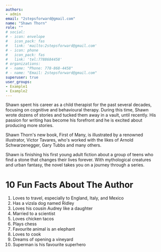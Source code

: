 ```yaml
---
authors:
- admin
email: "2stepsforward@gmail.com"
name: "Shawn Thorn"
role: ""
# social:
# - icon: envelope
#   icon_pack: fas
#   link: 'mailto:2stepsforward@gmail.com'
# - icon: phone
#   icon_pack: fas
#   link: 'tel:7788684458'
# organizations:
# - name: "Phone: 778-868-4458"
# - name: "Email: 2stepsforward@gmail.com"
superuser: true
user_groups:
- Example1
- Example2
---
```


Shawn spent his career as a child therapist for the past several decades, focusing on cognitive and behavioural therapy. During this time, Shawn wrote dozens of stories and tucked them away in a vault, until recently. His passion for writing has become his forefront and he is excited about producing more stories. 

Shawn Thorn's new book, First of Many, is illustrated by a renowned illustrator, Victor Tavares, who's worked with the likes of Arnold Schwarzenegger, Gary Tubbs and many others. 

Shawn is finishing his first young adult fiction about a group of teens who find a stone that changes their lives forever. With mythological creatures and urban fantasy, the novel takes you on a journey through a series. 


# 10 Fun Facts About The Author 

1. Loves to travel, especially to England, Italy, and Mexico 
2. Has a vizsla dog named Ridley
3. Loves his cousin Audrey like a daughter
4. Married to a scientist 
5. Loves chicken tacos
6. Plays chess
7. Favourite animal is an elephant 
8. Loves to cook 
9. Dreams of opening a vineyard
10. Superman is his favourite superhero